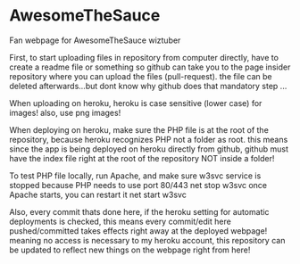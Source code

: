 # AwesomeTheSauce
Fan webpage for AwesomeTheSauce wiztuber

First, to start uploading files in repository from computer directly, have to create a readme file or something so github can take you to the page insider repository where you can upload the files (pull-request). the file can be deleted afterwards...but dont know why github does that mandatory step ...

When uploading on heroku, heroku is case sensitive (lower case) for images! also, use png images!

When deploying on heroku, make sure the PHP file is at the root of the repository, because heroku recognizes PHP not a folder as root.
this means since the app is being deployed on heroku directly from github, github must have the index file right at the root of the repository
NOT inside a folder!

To test PHP file locally, run Apache, and make sure w3svc service is stopped because PHP needs to use port 80/443
net stop w3svc
once Apache starts, you can restart it net start w3svc

Also, every commit thats done here, if the heroku setting for automatic deployments is checked, this means every commit/edit here pushed/committed takes effects right away at the deployed webpage!
meaning no access is necessary to my heroku account, this repository can be updated to reflect new things on the webpage right from here!
